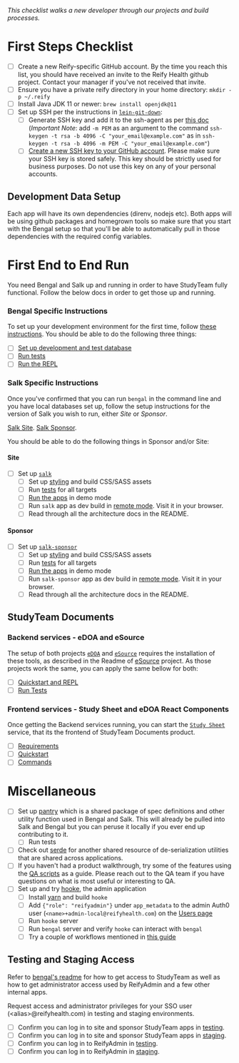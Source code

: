 _This checklist walks a new developer through our projects and build processes._
# First Steps Checklist
* [ ] Create a new Reify-specific GitHub account. By the time you reach this list, you should have received an invite to the Reify Health github project. Contact your manager if you've not received that invite.
* [ ] Ensure you have a private reify directory in your home directory: `mkdir -p ~/.reify`
* [ ] Install Java JDK 11 or newer: `brew install openjdk@11`
* [ ] Set up SSH per the instructions in [`lein-git-down`](https://github.com/reifyhealth/lein-git-down/#private-repositories-ssh-authentication):
  * [ ] Generate SSH key and add it to the ssh-agent as per [this doc](https://help.github.com/articles/generating-a-new-ssh-key-and-adding-it-to-the-ssh-agent/) (*Important Note*: add `-m PEM` as an argument to the command `ssh-keygen -t rsa -b 4096 -C "your_email@example.com"` as in `ssh-keygen -t rsa -b 4096 -m PEM -C "your_email@example.com"`)
  * [ ] [Create a new SSH key to your GitHub account](https://help.github.com/articles/adding-a-new-ssh-key-to-your-github-account/). Please make sure your SSH key is stored safely. This key should be strictly used for business purposes. Do not use this key on any of your personal accounts.

## Development Data Setup
Each app will have its own dependencies (direnv, nodejs etc). Both apps will be using github packages and homegrown tools so make sure that you start with the Bengal setup so that you'll be able to automatically pull in those dependencies with the required config variables.

# First End to End Run
You need Bengal and Salk up and running in order to have StudyTeam fully functional. 
Follow the below docs in order to get those up and running. 
### Bengal Specific Instructions
To set up your development environment for the first time, follow [these instructions](https://github.com/reifyhealth/bengal#set-up-development-environment). You should be able to do the following three things:
  * [ ] [Set up development and test database](#development-data-setup)
  * [ ] [Run tests](https://github.com/reifyhealth/bengal#testing)
  * [ ] [Run the REPL](https://github.com/reifyhealth/bengal#repl-startup)

### Salk Specific Instructions
Once you've confirmed that you can run `bengal` in the command line and you have local databases set up, follow the setup instructions for the version of Salk you wish to run, either _Site_ or _Sponsor_.

[Salk Site](https://github.com/reifyhealth/salk#local-development-quick-start). 
[Salk Sponsor](https://github.com/reifyhealth/salk-sponsor#local-development-quick-start). 

You should be able to do the following things in Sponsor and/or Site:
#### Site

* [ ] Set up [`salk`](https://github.com/reifyhealth/salk)
  * [ ] Set up [styling](https://github.com/reifyhealth/salk#compiling-the-css-stylesheet) and build CSS/SASS assets
  * [ ] Run [tests](https://github.com/reifyhealth/salk#testing) for all targets
  * [ ] [Run the apps](https://github.com/reifyhealth/salk#compiling-and-running-applications) in demo mode
  * [ ] Run `salk` app as dev build in [remote mode](https://github.com/reifyhealth/salk#remote-vs-demo-mode). Visit it in your browser.
  * [ ] Read through all the architecture docs in the README.
#### Sponsor 

* [ ] Set up [`salk-sponsor`](https://github.com/reifyhealth/salk-sponsor)
  * [ ] Set up [styling](https://github.com/reifyhealth/salk-sponsor#compiling-the-css-stylesheet) and build CSS/SASS assets
  * [ ] Run [tests](https://github.com/reifyhealth/salk-sponsor#testing) for all targets
  * [ ] [Run the apps](https://github.com/reifyhealth/salk-sponsor#compiling-and-running-applications) in demo mode
  * [ ] Run `salk-sponsor` app as dev build in [remote mode](https://github.com/reifyhealth/salk-sponsor#remote-vs-demo-mode). Visit it in your browser.
  * [ ] Read through all the architecture docs in the README.

## StudyTeam Documents

### Backend services - eDOA and eSource

The setup of both projects [`eDOA`](https://github.com/reifyhealth/edoa-service) and [`eSource`](https://github.com/reifyhealth/esource-service) requires the installation of these tools, as described in the Readme of [eSource](https://github.com/reifyhealth/esource-service#requirements) project. As those projects work the same, you can apply the same bellow for both:
  * [ ] [Quickstart and REPL](https://github.com/reifyhealth/esource-service#quickstart)
  * [ ] [Run Tests](https://github.com/reifyhealth/esource-service#test)

### Frontend services - Study Sheet and eDOA React Components

Once getting the Backend services running, you can start the [`Study Sheet`](https://github.com/reifyhealth/study-sheet) service, that its the frontend of StudyTeam Documents product.
  * [ ] [Requirements](https://github.com/reifyhealth/study-sheet#requirements)
  * [ ] [Quickstart](https://github.com/reifyhealth/study-sheet#requirements)
  * [ ] [Commands](https://github.com/reifyhealth/study-sheet#requirements)

# Miscellaneous
* [ ] Set up [pantry](https://github.com/reifyhealth/pantry) which is a shared package of spec definitions and other utility function used in Bengal and Salk. This will already be pulled into Salk and Bengal but you can peruse it locally if you ever end up contributing to it.
  * [ ] Run tests
* [ ] Check out [serde](https://github.com/reifyhealth/serde) for another shared resource of de-serialization utilities that are shared across applications.
* [ ] If you haven't had a product walkthrough, try some of the features using the [QA scripts](https://github.com/reifyhealth/qa-docs/blob/master/QA.md#areas-to-qa) as a guide. Please reach out to the QA team if you have questions on what is most useful or interesting to QA.
* [ ] Set up and try [hooke](https://github.com/reifyhealth/hooke), the admin application
  * [ ] Install [yarn](https://yarnpkg.com/) and build `hooke`
  * [ ] Add `{"role": "reifyadmin"}` under `app_metadata` to the admin Auth0 user (`<name>+admin-local@reifyhealth.com`) on the [Users page](https://manage.auth0.com/#/users)
  * [ ] Run `hooke` server
  * [ ] Run `bengal` server and verify `hooke` can interact with `bengal`
  * [ ] Try a couple of workflows mentioned in [this guide](https://reifyhealth.atlassian.net/wiki/spaces/QA/pages/253132897/StudyTeam+Configuration+Guide)

## Testing and Staging Access

Refer to [bengal's readme](https://github.com/reifyhealth/bengal#authentication) for how to get access to StudyTeam as well as how to get administrator access used by ReifyAdmin and a few other internal apps.

Request access and administrator privileges for your SSO user (&lt;alias&gt;@reifyhealth.com) in testing and staging environments.

* [ ] Confirm you can log in to site and sponsor StudyTeam apps in [testing](https://testing.studyteamapp.com).
* [ ] Confirm you can log in to site and sponsor StudyTeam apps in [staging](https://staging.studyteamapp.com).
* [ ] Confirm you can log in to ReifyAdmin in [testing](https://reifyadmin-testing.studyteamapp.com).
* [ ] Confirm you can log in to ReifyAdmin in [staging](https://reifyadmin-staging.studyteamapp.com).
